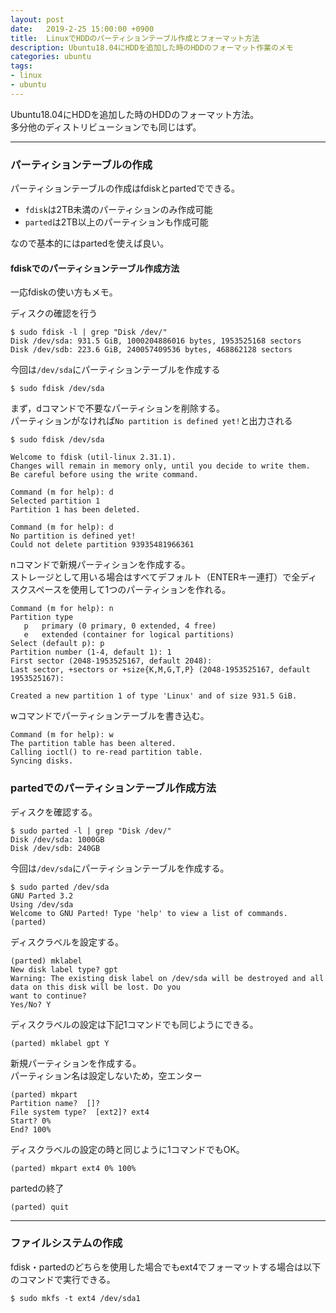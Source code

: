```yaml
---
layout: post
date:   2019-2-25 15:00:00 +0900
title:  LinuxでHDDのパーティションテーブル作成とフォーマット方法
description: Ubuntu18.04にHDDを追加した時のHDDのフォーマット作業のメモ
categories: ubuntu
tags:
- linux
- ubuntu
---
```



Ubuntu18.04にHDDを追加した時のHDDのフォーマット方法。  
多分他のディストリビューションでも同じはず。


---
### パーティションテーブルの作成
パーティションテーブルの作成はfdiskとpartedでできる。

- `fdisk`は2TB未満のパーティションのみ作成可能
- `parted`は2TB以上のパーティションも作成可能

なので基本的にはpartedを使えば良い。


#### fdiskでのパーティションテーブル作成方法
一応fdiskの使い方もメモ。

ディスクの確認を行う
```shell-session
$ sudo fdisk -l | grep "Disk /dev/"
Disk /dev/sda: 931.5 GiB, 1000204886016 bytes, 1953525168 sectors
Disk /dev/sdb: 223.6 GiB, 240057409536 bytes, 468862128 sectors
```
今回は`/dev/sda`にパーティションテーブルを作成する 
```shell-session
$ sudo fdisk /dev/sda
```

まず，dコマンドで不要なパーティションを削除する。  
パーティションがなければ`No partition is defined yet!`と出力される  
```shell-session
$ sudo fdisk /dev/sda

Welcome to fdisk (util-linux 2.31.1).
Changes will remain in memory only, until you decide to write them.
Be careful before using the write command.

Command (m for help): d
Selected partition 1
Partition 1 has been deleted.

Command (m for help): d
No partition is defined yet!
Could not delete partition 93935481966361
```

nコマンドで新規パーティションを作成する。  
ストレージとして用いる場合はすべてデフォルト（ENTERキー連打）で全ディスクスペースを使用して1つのパーティションを作れる。
```shell-session
Command (m for help): n
Partition type
   p   primary (0 primary, 0 extended, 4 free)
   e   extended (container for logical partitions)
Select (default p): p
Partition number (1-4, default 1): 1
First sector (2048-1953525167, default 2048):
Last sector, +sectors or +size{K,M,G,T,P} (2048-1953525167, default 1953525167):

Created a new partition 1 of type 'Linux' and of size 931.5 GiB.
```

wコマンドでパーティションテーブルを書き込む。
```shell-session
Command (m for help): w
The partition table has been altered.
Calling ioctl() to re-read partition table.
Syncing disks.
```


### partedでのパーティションテーブル作成方法
ディスクを確認する。
```shell-session
$ sudo parted -l | grep "Disk /dev/"
Disk /dev/sda: 1000GB
Disk /dev/sdb: 240GB
```
今回は`/dev/sda`にパーティションテーブルを作成する。
```shell-session
$ sudo parted /dev/sda
GNU Parted 3.2
Using /dev/sda
Welcome to GNU Parted! Type 'help' to view a list of commands.
(parted) 
```

ディスクラベルを設定する。
```shell-session
(parted) mklabel                                        
New disk label type? gpt
Warning: The existing disk label on /dev/sda will be destroyed and all data on this disk will be lost. Do you
want to continue?
Yes/No? Y
```
ディスクラベルの設定は下記1コマンドでも同じようにできる。
```shell-session
(parted) mklabel gpt Y
```

新規パーティションを作成する。  
パーティション名は設定しないため，空エンター
```shell-session
(parted) mkpart
Partition name?  []?
File system type?  [ext2]? ext4
Start? 0%
End? 100%
```
ディスクラベルの設定の時と同じように1コマンドでもOK。
```shell-session
(parted) mkpart ext4 0% 100%
```

partedの終了
```shell-session                                                                
(parted) quit
```

---
### ファイルシステムの作成
fdisk・partedのどちらを使用した場合でもext4でフォーマットする場合は以下のコマンドで実行できる。
```shell-session
$ sudo mkfs -t ext4 /dev/sda1
```
